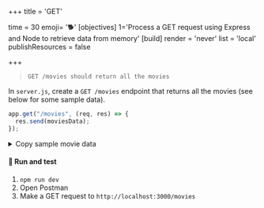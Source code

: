 +++
title = 'GET'

time = 30
emoji= '🐕'
[objectives]
    1='Process a GET request using Express and Node to retrieve data from memory'
[build]
  render = 'never'
  list = 'local'
  publishResources = false

+++

> `GET /movies should return all the movies`

In `server.js`, create a `GET /movies` endpoint that returns all the movies (see below for some sample data).

```js
app.get("/movies", (req, res) => {
  res.send(moviesData);
});
```

<details>
<summary>Copy sample movie data</summary>

```js
const movies = [
  {
    id: 1,
    title: "The Godfather",
    certificate: "18",
    yearOfRelease: 1972,
    director: "Francis Ford Coppola",
  },
  {
    id: 2,
    title: "The Shawshank Redemption",
    certificate: "15",
    yearOfRelease: 1994,
    director: "Frank Darabont",
  },
  {
    id: 3,
    title: "Schindler's List",
    certificate: "15",
    yearOfRelease: 1993,
    director: "Steven Spielberg",
  },
];
```

</details>

#### 🧪 Run and test

1. `npm run dev`
1. Open Postman
1. Make a GET request to `http://localhost:3000/movies`
